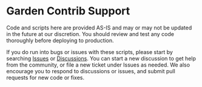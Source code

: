 # Garden Contrib Support

Code and scripts here are provided AS-IS and may or may not be updated in the future at our discretion. You should review and test any code thoroughly before deploying to production.

If you do run into bugs or issues with these scripts, please start by searching [Issues](../../issues) or [Discussions](../../discussions). You can start a new discussion to get help from the community, or file a new ticket under Issues as needed. We also encourage you to respond to discussions or issues, and submit pull requests for new code or fixes.
